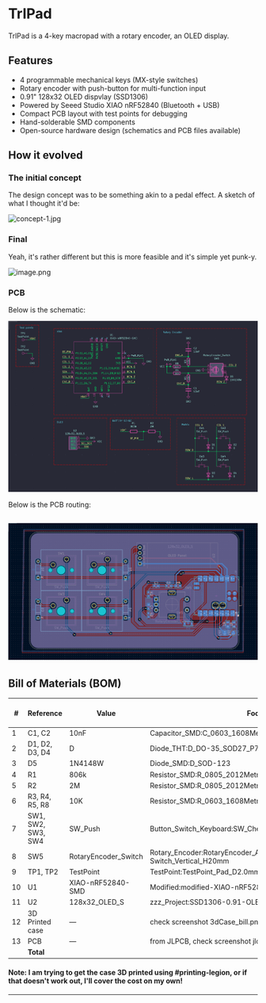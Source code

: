 # TrlPad

TrlPad is a 4-key macropad with a rotary encoder, an OLED display.

## Features

- 4 programmable mechanical keys (MX-style switches)
- Rotary encoder with push-button for multi-function input
- 0.91" 128x32 OLED dispvlay (SSD1306)
- Powered by Seeed Studio XIAO nRF52840 (Bluetooth + USB)
- Compact PCB layout with test points for debugging
- Hand-solderable SMD components
- Open-source hardware design (schematics and PCB files available)

## How it evolved

### The initial concept
The design concept was to be something akin to a pedal effect. A sketch of what I thought it'd be:

![concept-1.jpg](https://blueprint.hackclub.com/user-attachments/blobs/proxy/eyJfcmFpbHMiOnsiZGF0YSI6MTU4OSwicHVyIjoiYmxvYl9pZCJ9fQ==--99acb60c861b588bb9ba950350989237539b35af/concept-1.jpg)

### Final
Yeah, it's rather different but this is more feasible and it's simple yet punk-y.

![image.png](https://blueprint.hackclub.com/user-attachments/blobs/proxy/eyJfcmFpbHMiOnsiZGF0YSI6NDA1NSwicHVyIjoiYmxvYl9pZCJ9fQ==--13515724b4d5ed1d60a12a15c5ef635fe72e6fe0/image.png)

### PCB
Below is the schematic:

![Schematic](screenshots/schematic.png)


Below is the PCB routing:

![routing](screenshots/PCB.png)
---

## Bill of Materials (BOM)

| # | Reference        | Value              | Footprint                                                              | Qty | Link | Price (USD) | Running Price (USD) |
|---|------------------|--------------------|------------------------------------------------------------------------|-----|------|--------------|---------------------|
| 1 | C1, C2           | 10nF               | Capacitor_SMD:C_0603_1608Metric_Pad1.08x0.95mm_HandSolder              | 2   | [AliExpress](https://www.aliexpress.com/item/1005002769470761.html?spm=a2g0o.productlist.main.14.1a7f6b3cmrqVVc&algo_pvid=818be048-e655-4322-b60f-7ab3fa1689d2&pdp_ext_f=%7B%22order%22%3A%2267%22%2C%22eval%22%3A%221%22%2C%22fromPage%22%3A%22search%22%7D&utparam-url=scene%3Asearch%7Cquery_from%3A%7Cx_object_id%3A1005002769470761%7C_p_origin_prod%3A) | 0.49 | 0.49 |
| 2 | D1, D2, D3, D4   | D                  | Diode_THT:D_DO-35_SOD27_P7.62mm_Horizontal                             | 4   | [AliExpress](https://www.aliexpress.com/item/1005007625866819.html?spm=a2g0o.productlist.main.1.7aeadCCUdCCUEm&aem_p4p_detail=2025102119550212594792942763680001106495&algo_pvid=a434d49d-5a77-4968-bc6d-58301a94e042&pdp_ext_f=%7B%22order%22%3A%2241%22%2C%22eval%22%3A%221%22%2C%22fromPage%22%3A%22search%22%7D&utparam-url=scene%3Asearch%7Cquery_from%3A%7Cx_object_id%3A1005007625866819%7C_p_origin_prod%3A&search_p4p_id=2025102119550212594792942763680001106495_1) | 1.01 | 1.50 |
| 3 | D5               | 1N4148W            | Diode_SMD:D_SOD-123                                                    | 1   | [AliExpress](https://www.aliexpress.com/item/1005007160279747.html?spm=a2g0o.productlist.main.1.4bea610605GMvi&algo_pvid=69e8bef0-e1cb-4e4b-bf00-d1d1762fa9c0&pdp_ext_f=%7B%22order%22%3A%2254%22%2C%22eval%22%3A%221%22%2C%22fromPage%22%3A%22search%22%7D&utparam-url=scene%3Asearch%7Cquery_from%3A%7Cx_object_id%3A1005007160279747%7C_p_origin_prod%3A#nav-description) | 1.01 | 2.51 |
| 4 | R1               | 806k               | Resistor_SMD:R_0805_2012Metric                                         | 1   | [AliExpress](https://www.aliexpress.com/item/1005008964311488.html?spm=a2g0o.productlist.main.1.7afa2680Uz7Hdj&algo_pvid=6147d466-e002-4eeb-800f-490fd843ce71&pdp_ext_f=%7B%22order%22%3A%22-1%22%2C%22eval%22%3A%221%22%2C%22fromPage%22%3A%22search%22%7D&utparam-url=scene%3Asearch%7Cquery_from%3A%7Cx_object_id%3A1005008964311488%7C_p_origin_prod%3A) | 0.48 | 3.47 |
| 5 | R2               | 2M                 | Resistor_SMD:R_0805_2012Metric                                         | 1   | [AliExpress](https://www.aliexpress.com/item/1005008964311488.html?spm=a2g0o.productlist.main.1.7afa2680Uz7Hdj&algo_pvid=6147d466-e002-4eeb-800f-490fd843ce71&pdp_ext_f=%7B%22order%22%3A%22-1%22%2C%22eval%22%3A%221%22%2C%22fromPage%22%3A%22search%22%7D&utparam-url=scene%3Asearch%7Cquery_from%3A%7Cx_object_id%3A1005008964311488%7C_p_origin_prod%3A) | 0.48 | 3.47 |
| 6 | R3, R4, R5, R8   | 10K                | Resistor_SMD:R_0603_1608Metric_Pad0.98x0.95mm_HandSolder               | 4   | [AliExpress](https://www.aliexpress.com/item/1005009805187579.html?spm=a2g0o.productlist.main.1.32947a5017SpZR&aem_p4p_detail=20251021234424696993705549000001430612&algo_pvid=3fb19b7e-5c11-4581-a4b3-a953c550b5e1&pdp_ext_f=%7B%22order%22%3A%2213%22%2C%22eval%22%3A%221%22%2C%22fromPage%22%3A%22search%22%7D&utparam-url=scene%3Asearch%7Cquery_from%3A%7Cx_object_id%3A1005009805187579%7C_p_origin_prod%3A&search_p4p_id=20251021234424696993705549000001430612_1) | 1.00 | 4.47 |
| 7 | SW1, SW2, SW3, SW4 | SW_Push          | Button_Switch_Keyboard:SW_Cherry_MX_1.00u_PCB                          | 4   | [AliExpress](https://www.aliexpress.com/item/1005006255961111.html?spm=a2g0o.productlist.main.21.1a957561CIH3R9&algo_pvid=cce3f2b7-a65c-4480-a261-c810498f6d66&pdp_ext_f=%7B%22order%22%3A%22880%22%2C%22eval%22%3A%221%22%2C%22fromPage%22%3A%22search%22%7D&utparam-url=scene%3Asearch%7Cquery_from%3A%7Cx_object_id%3A1005006255961111%7C_p_origin_prod%3A#nav-specification) | 1.01 | 5.48 |
| 8 | SW5              | RotaryEncoder_Switch | Rotary_Encoder:RotaryEncoder_Alps_EC11E-Switch_Vertical_H20mm        | 1   | [AliExpress](https://www.aliexpress.com/item/1005006693443387.html?spm=a2g0o.productlist.main.3.3a0754e8XWgMGL&aem_p4p_detail=2025102123460313199915294252100001307677&algo_pvid=41fcd1eb-5860-43c2-b696-f7e4df5bee48&pdp_ext_f=%7B%22order%22%3A%2268%22%2C%22eval%22%3A%221%22%2C%22fromPage%22%3A%22search%22%7D&utparam-url=scene%3Asearch%7Cquery_from%3A%7Cx_object_id%3A1005006693443387%7C_p_origin_prod%3A&search_p4p_id=2025102123460313199915294252100001307677_3) | 0.63 | 6.11 |
| 9 | TP1, TP2         | TestPoint          | TestPoint:TestPoint_Pad_D2.0mm                                         | 2   | — | — | — |
| 10 | U1              | XIAO-nRF52840-SMD  | Modified:modified-XIAO-nRF52840-SMD                                    | 1   | [AliExpress](https://www.aliexpress.com/item/1005006988954136.html?spm=a2g0o.productlist.main.3.45da24c867QaLR&algo_pvid=7bc7b30e-e03b-4713-8945-3bacfdca3c01&pdp_ext_f=%7B%22order%22%3A%22454%22%2C%22eval%22%3A%221%22%2C%22fromPage%22%3A%22search%22%7D&utparam-url=scene%3Asearch%7Cquery_from%3A%7Cx_object_id%3A1005006988954136%7C_p_origin_prod%3A) | 10.12 | 16.23 |
| 11 | U2              | 128x32_OLED_S      | zzz_Project:SSD1306-0.91-OLED-4pin-128x32                              | 1   | [AliExpress](https://www.aliexpress.com/item/1005008640132638.html?spm=a2g0o.productlist.main.2.7a63IqANIqANd9&algo_pvid=2b485676-1627-4ff0-95f6-07098624fd68&pdp_ext_f=%7B%22order%22%3A%221992%22%2C%22eval%22%3A%221%22%2C%22fromPage%22%3A%22search%22%7D&utparam-url=scene%3Asearch%7Cquery_from%3A%7Cx_object_id%3A1005008640132638%7C_p_origin_prod%3A) | 1.01 | 17.24 |
| 12 | 3D Printed case | —                 | check screenshot 3dCase_bill.png                                       | —   | [3D Printing Upload](https://print.3ding.in/upload) | 16.29 | 33.53 |
| 13 | PCB             | —                 | from JLPCB, check screenshot jlcpcb.png                                | —   | — | 7.56 | 41.09 |
|   | **Total**        |                    |                                                                        |     |      |      | **41.09** |


####  Note: I am trying to get the case 3D printed using #printing-legion, or if that doesn't work out, I'll cover the cost on my own!
---
